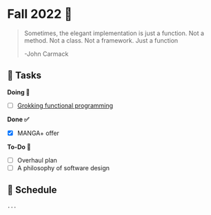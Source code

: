 # Fall 2022 🍁

> Sometimes, the elegant implementation is just a function. Not a method. Not a class. Not a framework. Just a function
>
> -John Carmack

## 🚀 Tasks

**Doing 🚧**

- [ ] [Grokking functional programming](tasks/grokking_functional_programming.md)

**Done ✅**

- [x] MANGA+ offer

**To-Do 🌱**

- [ ] Overhaul plan
- [ ] A philosophy of software design

## 🌾 Schedule

```
...
```
